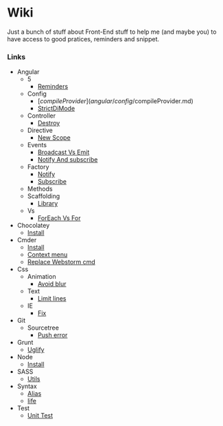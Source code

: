 # Wiki

 Just a bunch of stuff about Front-End stuff to help me (and maybe you) to have access to good pratices, reminders and snippet.

### Links

- Angular
   - 5
      - [Reminders](angular/5/reminders.md)
   - Config
      - [$compileProvider](angular/config/$compileProvider.md)
      - [StrictDiMode](angular/config/strictDiMode.md)
   - Controller
      - [Destroy](angular/controller/destroy.md)
   - Directive
      - [New Scope](angular/directive/newScope.md)
   - Events
      - [Broadcast Vs Emit](angular/events/broadcastVsEmit.md)
      - [Notify And subscribe](angular/events/notifyAndSubscribe.md)
   - Factory
      - [Notify](angular/factory/notify.md)
      - [Subscribe](angular/factory/subscribe.md)
   - Methods
   - Scaffolding
      - [Library](angular/scaffolding/library.md)
   - Vs
      - [ForEach Vs For](angular/vs/forEachVsFor.md)
- Chocolatey
   - [Install](chocolatey/install.md)
- Cmder
   - [Install](cmder/install.md)
   - [Context menu](cmder/context-menu.md)
   - [Replace Webstorm cmd](cmder/replace-webstorm-cmd.md)
- Css
   - Animation
      - [Avoid blur](css/animation/avoidBlur.md)
   - Text
      - [Limit lines](css/text/limitLines.md)
   - IE
      - [Fix](css/ie/fix.md)
- Git
   - Sourcetree
      - [Push error](git/sourcetree/push-error.md)
- Grunt
   - [Uglify](grunt/uglify.md)
- Node
   - [Install](node/install.md)
- SASS
   - [Utils](sass/utils.md)
- Syntax
   - [Alias](syntax/alias.md)
   - [Iife](syntax/iife.md)
- Test
   - [Unit Test](test/unit-test.md)
